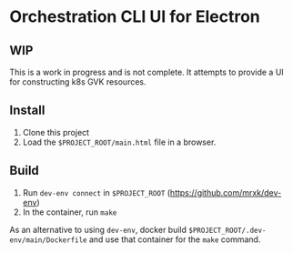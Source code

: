 # Orchestration CLI UI for Electron

## WIP
This is a work in progress and is not complete. It attempts to provide a UI for
constructing k8s GVK resources.

## Install
1. Clone this project
1. Load the `$PROJECT_ROOT/main.html` file in a browser.
   
## Build
1. Run `dev-env connect` in `$PROJECT_ROOT` (https://github.com/mrxk/dev-env)
1. In the container, run `make`

As an alternative to using `dev-env`, docker build
`$PROJECT_ROOT/.dev-env/main/Dockerfile` and use that container for the `make`
command.
